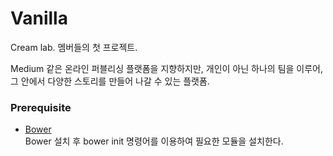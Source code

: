 # Vanilla

Cream lab. 멤버들의 첫 프로젝트.

Medium 같은 온라인 퍼블리싱 플랫폼을 지향하지만, 개인이 아닌 하나의 팀을 이루어, 그 안에서 다양한 스토리를 만들어 나갈 수 있는 플랫폼.

### Prerequisite
* [Bower](http://bower.io/#install-bower)  
Bower 설치 후 bower init 명령어를 이용하여 필요한 모듈을 설치한다.
